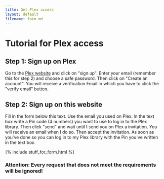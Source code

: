 ```yaml
---
title: Get Plex access
layout: default
filename: form.md
---
```


# Tutorial for Plex access
## Step 1: Sign up on Plex
Go to the [Plex website](https://plex.tv) and click on "sign up". Enter your email (remember this for step 2) and choose a safe password. Then click on "Create an account".
You will receive a verification Email in which you have to click the "verify email" button.

## Step 2: Sign up on this website
Fill in the form below this text. Use the email you used on Plex. In the text box write a Pin code (4 numbers) you want to use to log in to the Plex library. Then click "send" and wait until I send you on Plex a invitation. You will receive an email when I do so. Then accept the invitation. As soon as you've done so you can log in to my Plex library with the Pin you've written in the text box. 

{% include stuff_for_form.html %}
### Attention: Every request that does not meet the requirements will be ignored!

